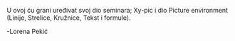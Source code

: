 U ovoj ću grani uređivat svoj dio seminara; Xy-pic i dio Picture environment (Linije, Strelice, Kružnice, Tekst i formule).

-Lorena Pekić
